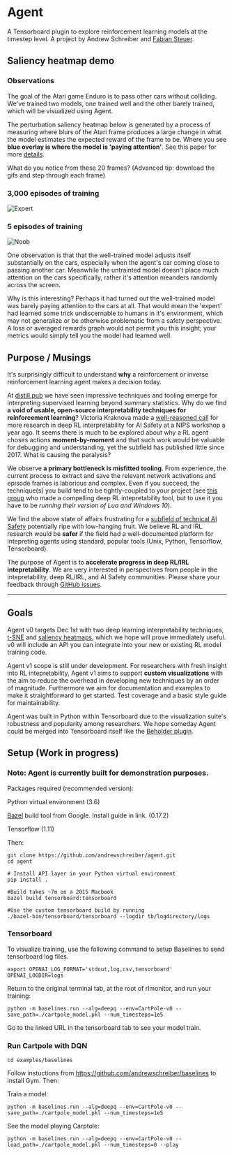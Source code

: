 # Agent

A Tensorboard plugin to explore reinforcement learning models at the timestep level. A project by Andrew Schreiber and [Fabian Steuer](https://github.com/fabiansteuer).

## Saliency heatmap demo
### Observations
The goal of the Atari game Enduro is to pass other cars without colliding. We've trained two models, one trained well and the other barely trained, which will be visualized using Agent.

The perturbation saliency heatmap below is generated by a process of measuring where blurs of the Atari frame produces a large change in what the model estimates the expected reward of the frame to be. Where you see **blue overlay is where the model is 'paying attention'**. See this paper for more [details](https://arxiv.org/pdf/1711.00138.pdf).

What do you notice from these 20 frames? (Advanced tip: download the gifs and step through each frame)

### 3,000 episodes of training
![Expert](https://user-images.githubusercontent.com/1892071/47758313-bae34980-dc67-11e8-8585-277a1b0bb4a2.gif)

### 5 episodes of training
![Noob](https://user-images.githubusercontent.com/1892071/47758314-bae34980-dc67-11e8-80c8-921d215ae474.gif)

One observation is that that the well-trained model adjusts itself substantially on the cars, especially when the agent's car coming close to passing another car. Meanwhile the untrainted model doesn't place much attention on the cars specifically, rather it's attention meanders randomly across the screen.

Why is this interesting? Perhaps it had turned out the well-trained model was barely paying attention to the cars at all. That would mean the 'expert' had learned some trick undiscernable to humans in it's environment, which may not generalize or be otherwise problematic from a safety perspective. A loss or averaged rewards graph would not permit you this insight; your metrics would simply tell you the model had learned well.

## Purpose / Musings
It's surprisingly difficult to understand **why** a reinforcement or inverse reinforcement learning agent makes a decision today.

At [distill.pub](distill.pub) we have seen impressive techniques and tooling emerge for interpreting supervised learning beyond summary statistics. Why do we find **a void of usable, open-source interpretability techniques for reinforcement learning**? Victoria Kraknova made a [well-reasoned call](https://www.youtube.com/watch?v=3HzIutdlpho) for more research in deep RL interpretability for AI Safety at a NIPS workshop a year ago. It seems there is much to be explored about why a RL agent choses actions **moment-by-moment** and that such work would be valuable for debugging and understanding, yet the subfield has published little since 2017. What is causing the paralysis?

We observe **a primary bottleneck is misfitted tooling**. From experience, the current process to extract and save the relevant network activations and episode frames is laborious and complex. Even if you succeed, the technique(s) you build tend to be tightly-coupled to your project (see [this group](https://arxiv.org/pdf/1602.02658.pdf) who made a compelling deep RL intepretability tool, but to use it you have to be _running their version of Lua and Windows 10_). 

We find the above state of affairs frustrating for a [subfield of technical AI Safety](https://medium.com/@deepmindsafetyresearch/building-safe-artificial-intelligence-52f5f75058f1) potentially ripe with low-hanging fruit. We believe RL and IRL research would be **safer** if the field had a well-documented platform for intepreting agents using standard, popular tools (Unix, Python, Tensorflow, Tensorboard). 

The purpose of Agent is to **accelerate progress in deep RL/IRL intepretability**. We are very interested in perspectives from people in the intepretability, deep RL/IRL, and AI Safety communities. Please share your feedback through [GitHub issues](https://github.com/andrewschreiber/agent/issues/new).

---

## Goals

Agent v0 targets Dec 1st with two deep learning interpretability techniques, [t-SNE](https://distill.pub/2016/misread-tsne/) and [saliency heatmaps](https://arxiv.org/abs/1711.00138), which we hope will prove immediately useful. v0 will include an API you can integrate into your new or existing RL model training code.

Agent v1 scope is still under development. For researchers with fresh insight into RL intepretability, Agent v1 aims to support **custom visualizations** with the aim to reduce the overhead in developing new techniques by an order of magnitude. Furthermore we aim for documentation and examples to make it straightforward to get started. Test coverage and a basic style guide for maintainability. 

Agent was built in Python within Tensorboard due to the visualization suite's robustness and popularity among researchers. We hope someday Agent could be merged into Tensorboard itself like the [Beholder plugin](https://github.com/tensorflow/tensorboard/pull/613).

## Setup (Work in progress)
### Note: Agent is currently built for demonstration purposes.
Packages required (recommended version):

  Python virtual environment (3.6)

  [Bazel](https://docs.bazel.build/versions/master/install.html) build tool from Google. Install guide in link. (0.17.2)

  Tensorflow (1.11)
  
Then:

    git clone https://github.com/andrewschreiber/agent.git
    cd agent
    
    # Install API layer in your Python virtual environment
    pip install .

    #Build takes ~7m on a 2015 Macbook
    bazel build tensorboard:tensorboard
    
    #Use the custom tensorboard build by running
    ./bazel-bin/tensorboard/tensorboard --logdir tb/logdirectory/logs
    

### Tensorboard
To visualize training, use the following command to setup Baselines to
send tensorboard log files.

    export OPENAI_LOG_FORMAT='stdout,log,csv,tensorboard' OPENAI_LOGDIR=logs

Return to the original terminal tab, at the root of rlmonitor, and run your training:

    python -m baselines.run --alg=deepq --env=CartPole-v0 --save_path=./cartpole_model.pkl --num_timesteps=1e5

Go to the linked URL in the tensorboard tab to see your model train.

### Run Cartpole with DQN
    cd examples/baselines

Follow instuctions from https://github.com/andrewschreiber/baselines to
install Gym. Then:

Train a model:

    python -m baselines.run --alg=deepq --env=CartPole-v0 --save_path=./cartpole_model.pkl --num_timesteps=1e5

See the model playing Carptole:

    python -m baselines.run --alg=deepq --env=CartPole-v0 --load_path=./cartpole_model.pkl --num_timesteps=0 --play
